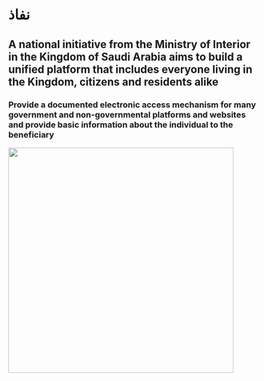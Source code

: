 # نفاذ 
## A national initiative from the Ministry of Interior in the Kingdom of Saudi Arabia aims to build a unified platform that includes everyone living in the Kingdom, citizens and residents alike

### Provide a documented electronic access mechanism for many government and non-governmental platforms and websites and provide basic information about the individual to the beneficiary

<img src="https://github.com/Ba-saif/Homework/assets/153602958/925d5c5c-bb6e-4b4a-a096-d789d1628c3b" width="450">

